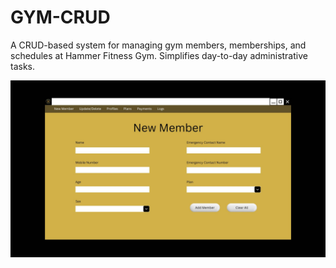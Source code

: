 # GYM-CRUD
A CRUD-based system for managing gym members, memberships, and schedules at Hammer Fitness Gym. Simplifies day-to-day administrative tasks.

![image alt](https://github.com/RusselMunoz/GYM-CRUD/blob/main/PREVIEW_1.jpg?raw=true)
